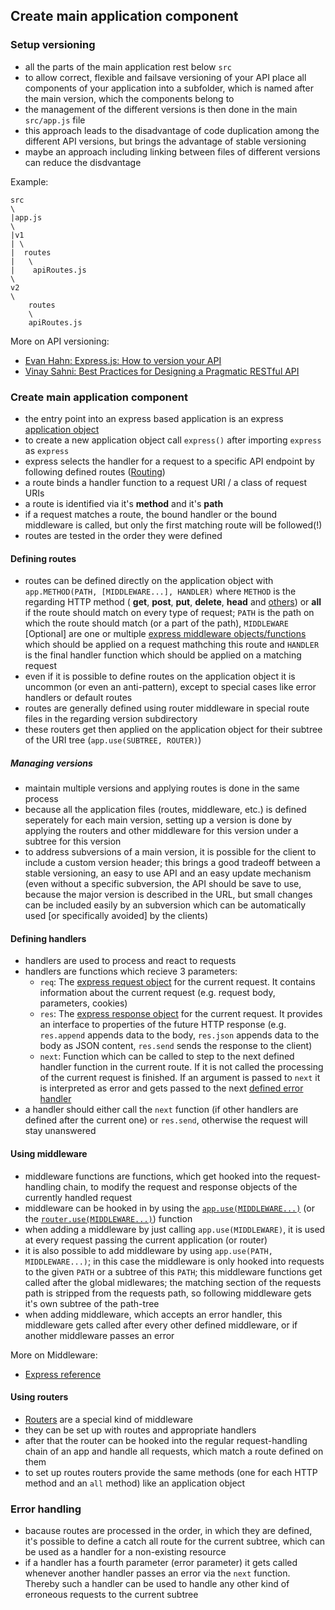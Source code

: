 ## Create main application component
### Setup versioning
* all the parts of the main application rest below `src`
* to allow correct, flexible and failsave versioning of your API place all components of your application into a subfolder, which is named after the main version, which the components belong to
* the management of the different versions is then done in the main `src/app.js` file
* this approach leads to the disadvantage of code duplication among the different API versions, but brings the advantage of stable versioning
* maybe an approach including linking between files of different versions can reduce the disdvantage

Example:
```
src
\
|app.js
\
|v1
| \
|  routes
|   \
|    apiRoutes.js
\
v2
\
    routes
    \
    apiRoutes.js
```

More on API versioning:

* [Evan Hahn: Express.js: How to version your API](http://freecontent.manning.com/wp-content/uploads/express-js-how-to-version-your-api.pdf)
* [Vinay Sahni: Best Practices for Designing a Pragmatic RESTful API](http://www.vinaysahni.com/best-practices-for-a-pragmatic-restful-api#versioning)

### Create main application component
* the entry point into an express based application is an express [application object](https://expressjs.com/en/4x/api.html#app)
* to create a new application object call `express()` after importing `express` as `express`
* express selects the handler for a request to a specific API endpoint by following defined routes ([Routing](https://expressjs.com/en/guide/routing.html))
* a route binds a handler function to a request URI / a class of request URIs
* a route is identified via it's **method** and it's **path**
* if a request matches a route, the bound handler or the bound middleware is called, but only the first matching route will be followed(!)
* routes are tested in the order they were defined

#### Defining routes
* routes can be defined directly on the application object with `app.METHOD(PATH, [MIDDLEWARE...], HANDLER)` where `METHOD` is the regarding HTTP method ( **get**, **post**, **put**, **delete**, **head** and [others](https://expressjs.com/en/4x/api.html#app.METHOD)) or **all** if the route should match on every type of request; `PATH` is the path on which the route should match (or a part of the path), `MIDDLEWARE` [Optional] are one or multiple [express middleware objects/functions](https://expressjs.com/en/guide/using-middleware.html) which should be applied on a request mathching this route and `HANDLER` is the final handler function which should be applied on a matching request
* even if it is possible to define routes on the application object it is uncommon (or even an anti-pattern), except to special cases like error handlers or default routes
* routes are generally defined using router middleware in special route files in the regarding version subdirectory 
* these routers get then applied on the application object for their subtree of the URI tree (`app.use(SUBTREE, ROUTER)`)

##### Managing versions
* maintain multiple versions and applying routes is done in the same process
* because all the application files (routes, middleware, etc.) is defined seperately for each main version, setting up a version is done by applying the routers and other middleware for this version under a subtree for this version
* to address subversions of a main version, it is possible for the client to include a custom version header; this brings a good tradeoff between a stable versioning, an
easy to use API and an easy update mechanism (even without a specific subversion, the API should be save to use, because the major version is described in the URL, but
small changes can be included easily by an subversion which can be automatically used [or specifically avoided] by the clients)

#### Defining handlers
* handlers are used to process and react to requests
* handlers are functions which recieve 3 parameters:
    * `req`: The [express request object](https://expressjs.com/en/4x/api.html#req) for the current request. It contains information about the current request (e.g. request body, parameters, cookies) 
    * `res`: The [express response object](https://expressjs.com/en/4x/api.html#res) for the current request. It provides an interface to properties of the future HTTP response (e.g. `res.append` appends data to the body, `res.json` appends data to the body as JSON content, `res.send` sends the response to the client)
    * `next`: Function which can be called to step to the next defined handler function in the current route. If it is not called the processing of the current request is finished. If an argument is passed to `next` it is interpreted as error and gets passed to the next [defined error handler](error-handling)
* a handler should either call the `next` function (if other handlers are defined after the current one) or `res.send`, otherwise the request will stay unanswered

#### Using middleware
* middleware functions are functions, which get hooked into the request-handling chain, to modify the request and response objects of the currently handled request
* middleware can be hooked in by using the [`app.use(MIDDLEWARE...)`](https://expressjs.com/en/4x/api.html#app.use) (or the [`router.use(MIDDLEWARE...)`](https://expressjs.com/en/4x/api.html#router.use)) function
* when adding a middleware by just calling `app.use(MIDDLEWARE)`, it is used at every request passing the current application (or router)
* it is also possible to add middleware by using `app.use(PATH, MIDDLEWARE...)`; in this case the middleware is only hooked into requests to the given `PATH` or a subtree of this `PATH`; this middleware functions get called after the global midlewares; the matching section of the requests path is stripped from the requests path, so following middleware gets it's own subtree of the path-tree
* when adding middleware, which accepts an error handler, this middleware gets called after every other defined middleware, or if another middleware passes an error

More on Middleware:

* [Express reference](https://expressjs.com/en/guide/using-middleware.html)

#### Using routers
* [Routers](https://expressjs.com/en/4x/api.html#router) are a special kind of middleware
* they can be set up with routes and appropriate handlers
* after that the router can be hooked into the regular request-handling chain of an app and handle all requests, which match a route defined on them
* to set up routes routers provide the same methods (one for each HTTP method and an `all` method) like an application object

### Error handling
* bacause routes are processed in the order, in which they are defined, it's possible to define a catch all route for the current subtree, which can be used as a handler for a non-existing resource
* if a handler has a fourth parameter (error parameter) it gets called whenever another handler passes an error via the `next` function. Thereby such a handler can be used to handle any other kind of erroneous requests to the current subtree
